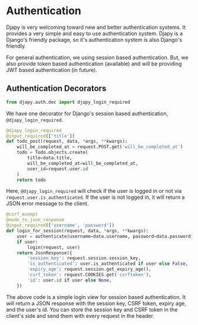 # Authentication

Djapy is very welcoming toward new and better authentication systems. It provides a very simple and easy to use 
authentication system. Djapy is a Django's friendly package, so it's authentication system is also Django's friendly.

For general authentication, we using session based authentication. But, we also provide token based authentication 
(available) and will be providing JWT based authentication (in future).

## Authentication Decorators

```python
from djapy.auth.dec import djapy_login_required
```

We have one decorator for Django's session based authentication, `@djapy_login_required`.


```python
@djapy_login_required
@input_required(['title'])
def todo_post(request, data, *args, **kwargs):
    will_be_completed_at = request.POST.get('will_be_completed_at')
    todo = Todo.objects.create(
        title=data.title,
        will_be_completed_at=will_be_completed_at,
        user_id=request.user.id
    )
    return todo
```

Here, `@djapy_login_required` will check if the user is logged in or not via `request.user.is_authenticated`. If the
user is not logged in, it will return a JSON error message to the client.

```python
@csrf_exempt
@node_to_json_response
@input_required(['username', 'password'])
def login_for_session(request, data, *args, **kwargs):
    user = authenticate(username=data.username, password=data.password)
    if user:
        login(request, user)
    return JsonResponse({
        'session_key': request.session.session_key,
        'is_authenticated': user.is_authenticated if user else False,
        'expiry_age': request.session.get_expiry_age(),
        'csrf_token': request.COOKIES.get('csrftoken'),
        'id': user.id if user else None,
    })
```

The above code is a simple login view for session based authentication. It will return a JSON response with the
session key, CSRF token, expiry age, and the user's id. You can store the session key and CSRF token in the client's
side and send them with every request in the header.


